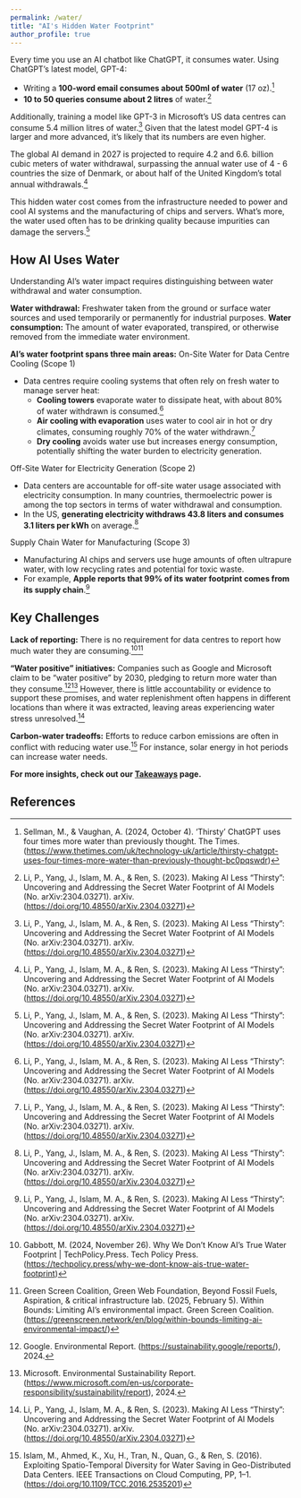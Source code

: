 ```yaml
---
permalink: /water/
title: "AI's Hidden Water Footprint"
author_profile: true
---
```

Every time you use an AI chatbot like ChatGPT, it consumes water. Using ChatGPT’s latest model, GPT-4: 
- Writing a **100-word email consumes about 500ml of water** (17 oz).[^1]
- **10 to 50 queries consume about 2 litres** of water.[^2]

Additionally, training a model like GPT-3 in Microsoft’s US data centres can consume 5.4 million litres of water.[^2] Given that the latest model GPT-4 is larger and more advanced, it’s likely that its numbers are even higher.

The global AI demand in 2027 is projected to require 4.2 and 6.6. billion cubic meters of water withdrawal, surpassing the annual water use of 4 - 6 countries the size of Denmark, or about half of the United Kingdom’s total annual withdrawals.[^2]

This hidden water cost comes from the infrastructure needed to power and cool AI systems and the manufacturing of chips and servers. What’s more, the water used often has to be drinking quality because impurities can damage the servers.[^2]

## How AI Uses Water
Understanding AI’s water impact requires distinguishing between water withdrawal and water consumption.

**Water withdrawal:** Freshwater taken from the ground or surface water sources and used temporarily or permanently for industrial purposes. 
**Water consumption:** The amount of water evaporated, transpired, or otherwise removed from the immediate water environment.

**AI’s water footprint spans three main areas:**
On-Site Water for Data Centre Cooling (Scope 1)
- Data centres require cooling systems that often rely on fresh water to manage server heat:
  - **Cooling towers** evaporate water to dissipate heat, with about 80% of water withdrawn is consumed.[^2]
  - **Air cooling with evaporation** uses water to cool air in hot or dry climates, consuming roughly 70% of the water withdrawn.[^2]
  - **Dry cooling** avoids water use but increases energy consumption, potentially shifting the water burden to electricity generation.
 
Off-Site Water for Electricity Generation (Scope 2)
- Data centers are accountable for off-site water usage associated with electricity consumption. In many countries, thermoelectric power is among the top sectors in terms of water withdrawal and consumption. 
- In the US, **generating electricity withdraws 43.8 liters and consumes 3.1 liters per kWh** on average.[^2]

Supply Chain Water for Manufacturing (Scope 3)
- Manufacturing AI chips and servers use huge amounts of often ultrapure water, with low recycling rates and potential for toxic waste.
- For example, **Apple reports that 99% of its water footprint comes from its supply chain**.[^2]

## Key Challenges
**Lack of reporting:** There is no requirement for data centres to report how much water they are consuming.[^3][^4]

**“Water positive” initiatives:** Companies such as Google and Microsoft claim to be “water positive” by 2030, pledging to return more water than they consume.[^5][^6] However, there is little accountability or evidence to support these promises, and water replenishment often happens in different locations than where it was extracted, leaving areas experiencing water stress unresolved.[^2]

**Carbon-water tradeoffs:** Efforts to reduce carbon emissions are often in conflict with reducing water use.[^7] For instance, solar energy in hot periods can increase water needs. 

**For more insights, check out our [Takeaways](https://savethe.ai/takeaways/) page.**

## References
[^1]: Sellman, M., & Vaughan, A. (2024, October 4). ‘Thirsty’ ChatGPT uses four times more water than previously thought. The Times. (https://www.thetimes.com/uk/technology-uk/article/thirsty-chatgpt-uses-four-times-more-water-than-previously-thought-bc0pqswdr)

[^2]: Li, P., Yang, J., Islam, M. A., & Ren, S. (2023). Making AI Less “Thirsty”: Uncovering and Addressing the Secret Water Footprint of AI Models (No. arXiv:2304.03271). arXiv. (https://doi.org/10.48550/arXiv.2304.03271)

[^3]: Gabbott, M. (2024, November 26). Why We Don’t Know AI’s True Water Footprint \| TechPolicy.Press. Tech Policy Press. (https://techpolicy.press/why-we-dont-know-ais-true-water-footprint) 

[^4]: Green Screen Coalition, Green Web Foundation, Beyond Fossil Fuels, Aspiration, & critical infrastructure lab. (2025, February 5). Within Bounds: Limiting AI’s environmental impact. Green Screen Coalition. (https://greenscreen.network/en/blog/within-bounds-limiting-ai-environmental-impact/)

[^5]: Google. Environmental Report. (https://sustainability.google/reports/), 2024.

[^6]: Microsoft. Environmental Sustainability Report. (https://www.microsoft.com/en-us/corporate-responsibility/sustainability/report), 2024.

[^7]: Islam, M., Ahmed, K., Xu, H., Tran, N., Quan, G., & Ren, S. (2016). Exploiting Spatio-Temporal Diversity for Water Saving in Geo-Distributed Data Centers. IEEE Transactions on Cloud Computing, PP, 1–1. (https://doi.org/10.1109/TCC.2016.2535201) 

